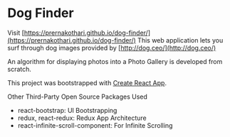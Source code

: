 # Dog Finder

Visit [https://prernakothari.github.io/dog-finder/](https://prernakothari.github.io/dog-finder/)
This web application lets you surf through dog images provided by [http://dog.ceo/](http://dog.ceo/)

An algorithm for displaying photos into a Photo Gallery is developed from scratch.   

This project was bootstrapped with [Create React App](https://github.com/facebook/create-react-app).

Other Third-Party Open Source Packages Used
- react-bootstrap: UI Bootstrapping
- redux, react-redux: Redux App Architecture
- react-infinite-scroll-component: For Infinite Scrolling